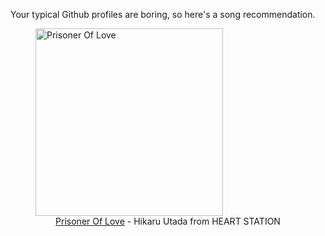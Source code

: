 Your typical Github profiles are boring, so here's a song recommendation.
<figure><img width="300" height="300" src="https://i.scdn.co/image/ab67616d0000b273189e41798cd255d340b21be9" alt="Prisoner Of Love" /><figcaption align="center"><a href="https://open.spotify.com/track/4a9xOJC6kgknv7cU4D99Ha" target="_blank">Prisoner Of Love</a> - Hikaru Utada from HEART STATION</figcaption></figure>
